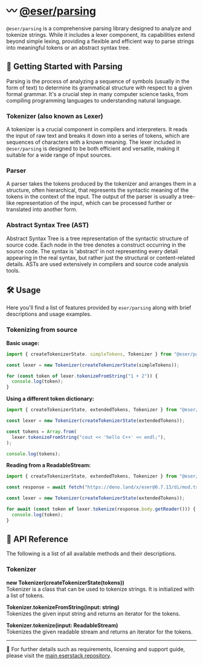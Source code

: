# 〰️ [@eser/parsing](./)

`@eser/parsing` is a comprehensive parsing library designed to analyze and
tokenize strings. While it includes a lexer component, its capabilities extend
beyond simple lexing, providing a flexible and efficient way to parse strings
into meaningful tokens or an abstract syntax tree.

## 🚀 Getting Started with Parsing

Parsing is the process of analyzing a sequence of symbols (usually in the form
of text) to determine its grammatical structure with respect to a given formal
grammar. It's a crucial step in many computer science tasks, from compiling
programming languages to understanding natural language.

### Tokenizer (also known as Lexer)

A tokenizer is a crucial component in compilers and interpreters. It reads the
input of raw text and breaks it down into a series of tokens, which are
sequences of characters with a known meaning. The lexer included in
`@eser/parsing` is designed to be both efficient and versatile, making it
suitable for a wide range of input sources.

### Parser

A parser takes the tokens produced by the tokenizer and arranges them in a
structure, often hierarchical, that represents the syntactic meaning of the
tokens in the context of the input. The output of the parser is usually a
tree-like representation of the input, which can be processed further or
translated into another form.

### Abstract Syntax Tree (AST)

Abstract Syntax Tree is a tree representation of the syntactic structure of
source code. Each node in the tree denotes a construct occurring in the source
code. The syntax is 'abstract' in not representing every detail appearing in the
real syntax, but rather just the structural or content-related details. ASTs are
used extensively in compilers and source code analysis tools.

## 🛠 Usage

Here you'll find a list of features provided by `eser/parsing` along with brief
descriptions and usage examples.

### Tokenizing from source

**Basic usage:**

```js
import { createTokenizerState. simpleTokens, Tokenizer } from "@eser/parsing";

const lexer = new Tokenizer(createTokenizerState(simpleTokens));

for (const token of lexer.tokenizeFromString("1 + 2")) {
  console.log(token);
}
```

**Using a different token dictionary:**

```js
import { createTokenizerState, extendedTokens, Tokenizer } from "@eser/parsing";

const lexer = new Tokenizer(createTokenizerState(extendedTokens));

const tokens = Array.from(
  lexer.tokenizeFromString("cout << 'hello C++' << endl;"),
);

console.log(tokens);
```

**Reading from a ReadableStream:**

```js
import { createTokenizerState, extendedTokens, Tokenizer } from "@eser/parsing";

const response = await fetch("https://deno.land/x/eser@0.7.13/di/mod.ts");

const lexer = new Tokenizer(createTokenizerState(extendedTokens));

for await (const token of lexer.tokenize(response.body.getReader())) {
  console.log(token);
}
```

## 📕 API Reference

The following is a list of all available methods and their descriptions.

### Tokenizer

**new Tokenizer(createTokenizerState(tokens))**\
Tokenizer is a class that can be used to tokenize strings. It is initialized
with a list of tokens.

**Tokenizer.tokenizeFromString(input: string)**\
Tokenizes the given input string and returns an iterator for the tokens.

**Tokenizer.tokenize(input: ReadableStream)**\
Tokenizes the given readable stream and returns an iterator for the tokens.

---

🔗 For further details such as requirements, licensing and support guide, please
visit the [main eserstack repository](https://github.com/eser/stack).
